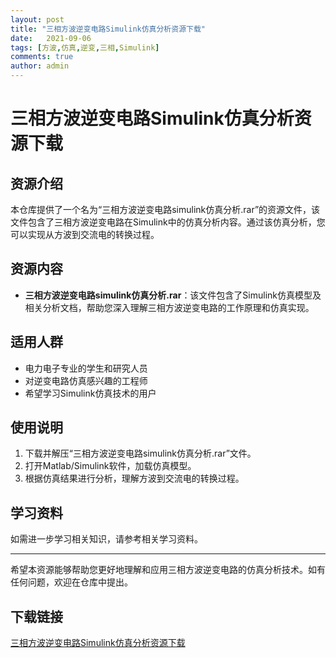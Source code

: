 ```yaml
---
layout: post
title: "三相方波逆变电路Simulink仿真分析资源下载"
date:   2021-09-06
tags: [方波,仿真,逆变,三相,Simulink]
comments: true
author: admin
---
```

# 三相方波逆变电路Simulink仿真分析资源下载

## 资源介绍

本仓库提供了一个名为“三相方波逆变电路simulink仿真分析.rar”的资源文件，该文件包含了三相方波逆变电路在Simulink中的仿真分析内容。通过该仿真分析，您可以实现从方波到交流电的转换过程。

## 资源内容

- **三相方波逆变电路simulink仿真分析.rar**：该文件包含了Simulink仿真模型及相关分析文档，帮助您深入理解三相方波逆变电路的工作原理和仿真实现。

## 适用人群

- 电力电子专业的学生和研究人员
- 对逆变电路仿真感兴趣的工程师
- 希望学习Simulink仿真技术的用户

## 使用说明

1. 下载并解压“三相方波逆变电路simulink仿真分析.rar”文件。
2. 打开Matlab/Simulink软件，加载仿真模型。
3. 根据仿真结果进行分析，理解方波到交流电的转换过程。

## 学习资料

如需进一步学习相关知识，请参考相关学习资料。

---

希望本资源能够帮助您更好地理解和应用三相方波逆变电路的仿真分析技术。如有任何问题，欢迎在仓库中提出。

## 下载链接

[三相方波逆变电路Simulink仿真分析资源下载](https://pan.quark.cn/s/7e0308a14847)